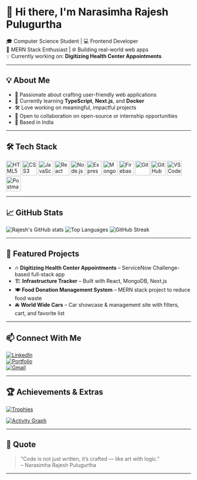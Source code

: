 # 👋 Hi there, I'm Narasimha Rajesh Pulugurtha

🎓 Computer Science Student | 💻 Frontend Developer  
🚀 MERN Stack Enthusiast | 🌐 Building real-world web apps  
💡 Currently working on: **Digitizing Health Center Appointments**

---

## 💡 About Me

- 🎯 Passionate about crafting user-friendly web applications
- 🌱 Currently learning **TypeScript**, **Next.js**, and **Docker**
- 🛠️ Love working on meaningful, impactful projects
- 🤝 Open to collaboration on open-source or internship opportunities
- 📍 Based in India

---

## 🛠️ Tech Stack

<p align="left">
  <img src="https://cdn.jsdelivr.net/gh/devicons/devicon/icons/html5/html5-original.svg" width="40" alt="HTML5" />
  <img src="https://cdn.jsdelivr.net/gh/devicons/devicon/icons/css3/css3-original.svg" width="40" alt="CSS3" />
  <img src="https://cdn.jsdelivr.net/gh/devicons/devicon/icons/javascript/javascript-original.svg" width="40" alt="JavaScript" />
  <img src="https://cdn.jsdelivr.net/gh/devicons/devicon/icons/react/react-original.svg" width="40" alt="React" />
  <img src="https://cdn.jsdelivr.net/gh/devicons/devicon/icons/nodejs/nodejs-original.svg" width="40" alt="Node.js" />
  <img src="https://cdn.jsdelivr.net/gh/devicons/devicon/icons/express/express-original.svg" width="40" alt="Express" />
  <img src="https://cdn.jsdelivr.net/gh/devicons/devicon/icons/mongodb/mongodb-original.svg" width="40" alt="MongoDB" />
  <img src="https://cdn.jsdelivr.net/gh/devicons/devicon/icons/firebase/firebase-plain.svg" width="40" alt="Firebase" />
  <img src="https://cdn.jsdelivr.net/gh/devicons/devicon/icons/git/git-original.svg" width="40" alt="Git" />
  <img src="https://cdn.jsdelivr.net/gh/devicons/devicon/icons/github/github-original.svg" width="40" alt="GitHub" />
  <img src="https://cdn.jsdelivr.net/gh/devicons/devicon/icons/vscode/vscode-original.svg" width="40" alt="VS Code" />
  <img src="https://cdn.jsdelivr.net/gh/devicons/devicon/icons/postman/postman-original.svg" width="40" alt="Postman" />
</p>

---

## 📈 GitHub Stats

![Rajesh's GitHub stats](https://github-readme-stats.vercel.app/api?username=PRajesh999&show_icons=true&theme=tokyonight)
![Top Languages](https://github-readme-stats.vercel.app/api/top-langs/?username=PRajesh999&layout=compact&theme=tokyonight)
![GitHub Streak](https://streak-stats.demolab.com?user=PRajesh999&theme=tokyonight)

---

## 🚀 Featured Projects

- 🔥 **Digitizing Health Center Appointments** – ServiceNow Challenge-based full-stack app
- 🏗️ **Infrastructure Tracker** – Built with React, MongoDB, Next.js
- 🍽️ **Food Donation Management System** – MERN stack project to reduce food waste
- 🚘 **World Wide Cars** – Car showcase & management site with filters, cart, and favorite list

---

## 📫 Connect With Me

[![LinkedIn](https://img.shields.io/badge/-LinkedIn-blue?style=flat-square&logo=linkedin)](https://linkedin.com/in/your-link)  
[![Portfolio](https://img.shields.io/badge/-Portfolio-000?style=flat-square&logo=dev.to)](https://yourportfolio.com)  
[![Gmail](https://img.shields.io/badge/-Email-D14836?style=flat-square&logo=gmail&logoColor=white)](mailto:your.email@gmail.com)

---

## 🏆 Achievements & Extras

[![Trophies](https://github-profile-trophy.vercel.app/?username=PRajesh999&theme=tokyonight)](https://github.com/ryo-ma/github-profile-trophy)

[![Activity Graph](https://github-readme-activity-graph.cyclic.app/graph?username=PRajesh999&theme=tokyo-night)](https://github.com/Ashutosh00710/github-readme-activity-graph)

---

## 📜 Quote

> "Code is not just written, it’s crafted — like art with logic."  
> – Narasimha Rajesh Pulugurtha

---

